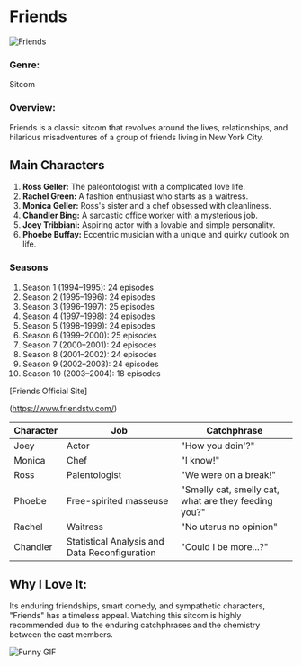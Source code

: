 # Friends
![Friends](https://m.media-amazon.com/images/S/pv-target-images/e56c18e08e0a07c8d4ee65f45be64cefe6b070992a84182dd5ba35eb7cfc6510.jpg)

### Genre: 
Sitcom

### Overview:
Friends is a classic sitcom that revolves around the lives, relationships, and hilarious misadventures of a group of friends living in New York City.

## Main Characters
1. **Ross Geller:** The paleontologist with a complicated love life.
2. **Rachel Green:** A fashion enthusiast who starts as a waitress.
3. **Monica Geller:** Ross's sister and a chef obsessed with cleanliness.
4. **Chandler Bing:** A sarcastic office worker with a mysterious job.
5. **Joey Tribbiani:** Aspiring actor with a lovable and simple personality.
6. **Phoebe Buffay:** Eccentric musician with a unique and quirky outlook on life.

### Seasons
1. Season 1 (1994–1995): 24 episodes
2. Season 2 (1995–1996): 24 episodes
3. Season 3 (1996–1997): 25 episodes
4. Season 4 (1997–1998): 24 episodes
5. Season 5 (1998–1999): 24 episodes
6. Season 6 (1999–2000): 25 episodes
7. Season 7 (2000–2001): 24 episodes
8. Season 8 (2001–2002): 24 episodes
9. Season 9 (2002–2003): 24 episodes
10. Season 10 (2003–2004): 18 episodes

[Friends Official Site]

(https://www.friendstv.com/)

| Character    | Job                          | Catchphrase                                         |
|--------------|------------------------------|-----------------------------------------------------|
| Joey         | Actor                        | "How you doin'?"                                     |
| Monica       | Chef                         | "I know!"                                          |
| Ross         | Palentologist                | "We were on a break!"                               |
| Phoebe       | Free-spirited masseuse       | "Smelly cat, smelly cat, what are they feeding you?"|
| Rachel       | Waitress                     | "No uterus no opinion"                              |
| Chandler     | Statistical Analysis and Data Reconfiguration       | "Could I be more...?"                               |

## Why I Love It:
 Its enduring friendships, smart comedy, and sympathetic characters, "Friends" has a timeless appeal. Watching this sitcom is highly recommended due to the enduring catchphrases and the chemistry between the cast members.
 
 ![Funny GIF](https://media4.giphy.com/media/TduAOfjJ0SlQMzH8oQ/giphy.gif)

